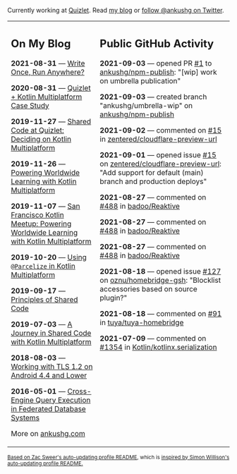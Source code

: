 Currently working at [Quizlet](https://quizlet.com/). Read [my blog](https://ankushg.com/) or [follow @ankushg on Twitter](https://twitter.com/ankushg).

<table><tr><td valign="top" width="40%">

## On My Blog
<!-- blog starts -->
**2021-08-31** — [Write Once, Run Anywhere?](https://ankushg.com/posts/write-once-run-anywhere-increment/)

**2020-08-31** — [Quizlet + Kotlin Multiplatform Case Study](https://ankushg.com/posts/quizlet-kotlin-multiplatform-case-study/)

**2019-11-27** — [Shared Code at Quizlet: Deciding on Kotlin Multiplatform](https://ankushg.com/posts/shared-code-kotlin-multiplatform/)

**2019-11-26** — [Powering Worldwide Learning with Kotlin Multiplatform](https://ankushg.com/speaking/droidcon-sf-2019)

**2019-11-07** — [San Francisco Kotlin Meetup: Powering Worldwide Learning with Kotlin Multiplatform](https://ankushg.com/speaking/sf-kotlin-meetup-2019)

**2019-10-20** — [Using `@Parcelize` in Kotlin Multiplatform](https://ankushg.com/posts/multiplatform-parcelize/)

**2019-09-17** — [Principles of Shared Code](https://ankushg.com/speaking/denver-startup-week-2019)

**2019-07-03** — [A Journey in Shared Code with Kotlin Multiplatform](https://ankushg.com/speaking/droidcon-berlin-2019)

**2018-08-03** — [Working with TLS 1.2 on Android 4.4 and Lower](https://ankushg.com/posts/tls-1.2-on-android/)

**2016-05-01** — [Cross-Engine Query Execution in Federated Database Systems](https://ankushg.com/projects/thesis)
<!-- blog ends -->
More on [ankushg.com](https://ankushg.com/)
</td><td valign="top" width="60%">

## Public GitHub Activity
<!-- githubActivity starts -->
**2021-09-03** — opened PR [#1](https://github.com/ankushg/npm-publish/pull/1) to [ankushg/npm-publish](https://api.github.com/repos/ankushg/npm-publish): "[wip] work on umbrella publication"

**2021-09-03** — created branch "ankushg/umbrella-wip" on [ankushg/npm-publish](https://api.github.com/repos/ankushg/npm-publish)

**2021-09-02** — commented on [#15](https://github.com/zentered/cloudflare-preview-url/issues/15#issuecomment-911818663) in [zentered/cloudflare-preview-url](https://api.github.com/repos/zentered/cloudflare-preview-url)

**2021-09-01** — opened issue [#15](https://github.com/zentered/cloudflare-preview-url/issues/15) on [zentered/cloudflare-preview-url](https://api.github.com/repos/zentered/cloudflare-preview-url): "Add support for default (main) branch and production deploys"

**2021-08-27** — commented on [#488](https://github.com/badoo/Reaktive/issues/488#issuecomment-907542746) in [badoo/Reaktive](https://api.github.com/repos/badoo/Reaktive)

**2021-08-27** — commented on [#488](https://github.com/badoo/Reaktive/issues/488#issuecomment-907539354) in [badoo/Reaktive](https://api.github.com/repos/badoo/Reaktive)

**2021-08-27** — commented on [#488](https://github.com/badoo/Reaktive/issues/488#issuecomment-907535688) in [badoo/Reaktive](https://api.github.com/repos/badoo/Reaktive)

**2021-08-18** — opened issue [#127](https://github.com/oznu/homebridge-gsh/issues/127) on [oznu/homebridge-gsh](https://api.github.com/repos/oznu/homebridge-gsh): "Blocklist accessories based on source plugin?"

**2021-08-18** — commented on [#91](https://github.com/tuya/tuya-homebridge/issues/91#issuecomment-901645348) in [tuya/tuya-homebridge](https://api.github.com/repos/tuya/tuya-homebridge)

**2021-07-09** — commented on [#1354](https://github.com/Kotlin/kotlinx.serialization/pull/1354#issuecomment-877498522) in [Kotlin/kotlinx.serialization](https://api.github.com/repos/Kotlin/kotlinx.serialization)
<!-- githubActivity ends -->
</td></tr></table>

<sub><a href="https://github.com/ZacSweers/ZacSweers">Based on Zac Sweer's auto-updating profile README</a>, which is <a href="https://simonwillison.net/2020/Jul/10/self-updating-profile-readme/">inspired by Simon Willison's auto-updating profile README.</a></sub>